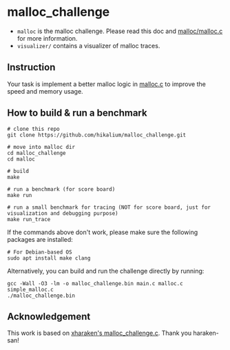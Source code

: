 # malloc_challenge

- `malloc` is the malloc challenge. Please read this doc and [malloc/malloc.c](./malloc/malloc.c) for more information.
- `visualizer/` contains a visualizer of malloc traces.

## Instruction

Your task is implement a better malloc logic in [malloc.c](./malloc/malloc.c) to improve the speed and memory usage.

## How to build & run a benchmark

```
# clone this repo
git clone https://github.com/hikalium/malloc_challenge.git

# move into malloc dir
cd malloc_challenge
cd malloc

# build
make

# run a benchmark (for score board)
make run

# run a small benchmark for tracing (NOT for score board, just for visualization and debugging purpose)
make run_trace
```

If the commands above don't work, please make sure the following packages are installed:
```
# For Debian-based OS
sudo apt install make clang
```

Alternatively, you can build and run the challenge directly by running:

```
gcc -Wall -O3 -lm -o malloc_challenge.bin main.c malloc.c simple_malloc.c
./malloc_challenge.bin
```

## Acknowledgement

This work is based on [xharaken's malloc_challenge.c](https://github.com/xharaken/step2/blob/master/malloc_challenge.c). Thank you haraken-san!

